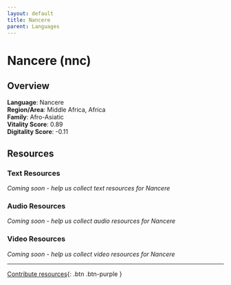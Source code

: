 ```yaml
---
layout: default
title: Nancere
parent: Languages
---
```


# Nancere (nnc)

## Overview

**Language**: Nancere  
**Region/Area**: Middle Africa, Africa  
**Family**: Afro-Asiatic  
**Vitality Score**: 0.89  
**Digitality Score**: -0.11  

## Resources

### Text Resources
*Coming soon - help us collect text resources for Nancere*

### Audio Resources
*Coming soon - help us collect audio resources for Nancere*

### Video Resources
*Coming soon - help us collect video resources for Nancere*

---

[Contribute resources](https://fairtrain.github.io/){: .btn .btn-purple }
